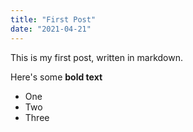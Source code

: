 ```yaml
---
title: "First Post"
date: "2021-04-21"
---
```


This is my first post, written in markdown.

Here's some **bold text**

- One
- Two
- Three
